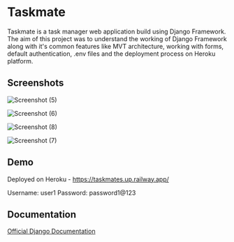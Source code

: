 
# Taskmate

Taskmate is a task manager web application build using Django Framework. The aim of this project was to understand the working of Django Framework along with it's common features like MVT architecture, working with forms, default authentication, .env files and the deployment process on Heroku platform.


## Screenshots

![Screenshot (5)](https://github.com/korikana037/taskmate/assets/96332966/74b73794-1d4c-4206-9daf-f2146dc0b41c)

![Screenshot (6)](https://github.com/korikana037/taskmate/assets/96332966/21020824-1a5b-4928-bd3c-8241a2a46590)

![Screenshot (8)](https://github.com/korikana037/taskmate/assets/96332966/6d36101d-c9ce-4c8e-828e-8898122b927c)

![Screenshot (7)](https://github.com/korikana037/taskmate/assets/96332966/739f3fdb-00e3-4062-9947-e95d79cd7594)

## Demo

Deployed on Heroku - https://taskmates.up.railway.app/

Username: user1 
Password: password1@123

## Documentation

[Official Django Documentation](https://www.djangoproject.com/)

